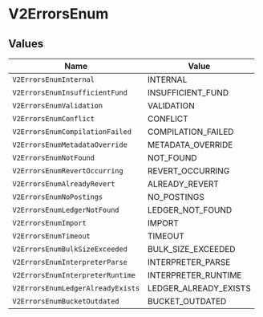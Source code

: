 # V2ErrorsEnum


## Values

| Name                              | Value                             |
| --------------------------------- | --------------------------------- |
| `V2ErrorsEnumInternal`            | INTERNAL                          |
| `V2ErrorsEnumInsufficientFund`    | INSUFFICIENT_FUND                 |
| `V2ErrorsEnumValidation`          | VALIDATION                        |
| `V2ErrorsEnumConflict`            | CONFLICT                          |
| `V2ErrorsEnumCompilationFailed`   | COMPILATION_FAILED                |
| `V2ErrorsEnumMetadataOverride`    | METADATA_OVERRIDE                 |
| `V2ErrorsEnumNotFound`            | NOT_FOUND                         |
| `V2ErrorsEnumRevertOccurring`     | REVERT_OCCURRING                  |
| `V2ErrorsEnumAlreadyRevert`       | ALREADY_REVERT                    |
| `V2ErrorsEnumNoPostings`          | NO_POSTINGS                       |
| `V2ErrorsEnumLedgerNotFound`      | LEDGER_NOT_FOUND                  |
| `V2ErrorsEnumImport`              | IMPORT                            |
| `V2ErrorsEnumTimeout`             | TIMEOUT                           |
| `V2ErrorsEnumBulkSizeExceeded`    | BULK_SIZE_EXCEEDED                |
| `V2ErrorsEnumInterpreterParse`    | INTERPRETER_PARSE                 |
| `V2ErrorsEnumInterpreterRuntime`  | INTERPRETER_RUNTIME               |
| `V2ErrorsEnumLedgerAlreadyExists` | LEDGER_ALREADY_EXISTS             |
| `V2ErrorsEnumBucketOutdated`      | BUCKET_OUTDATED                   |